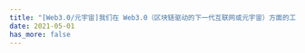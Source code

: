 ```yaml
---
title: "[Web3.0/元宇宙]我们在 Web3.0（区块链驱动的下一代互联网或元宇宙）方面的工作被 IEEE TDSC'21 接受。源代码已发布。"
date: 2021-05-01
has_more: false
---
```

